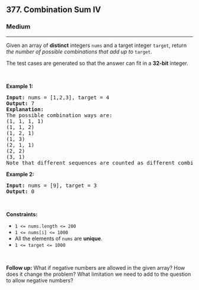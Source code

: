 <h2>377. Combination Sum IV</h2><h3>Medium</h3><hr><div style="user-select: auto;"><p style="user-select: auto;">Given an array of <strong style="user-select: auto;">distinct</strong> integers <code style="user-select: auto;">nums</code> and a target integer <code style="user-select: auto;">target</code>, return <em style="user-select: auto;">the number of possible combinations that add up to</em>&nbsp;<code style="user-select: auto;">target</code>.</p>

<p style="user-select: auto;">The test cases are generated so that the answer can fit in a <strong style="user-select: auto;">32-bit</strong> integer.</p>

<p style="user-select: auto;">&nbsp;</p>
<p style="user-select: auto;"><strong style="user-select: auto;">Example 1:</strong></p>

<pre style="user-select: auto;"><strong style="user-select: auto;">Input:</strong> nums = [1,2,3], target = 4
<strong style="user-select: auto;">Output:</strong> 7
<strong style="user-select: auto;">Explanation:</strong>
The possible combination ways are:
(1, 1, 1, 1)
(1, 1, 2)
(1, 2, 1)
(1, 3)
(2, 1, 1)
(2, 2)
(3, 1)
Note that different sequences are counted as different combinations.
</pre>

<p style="user-select: auto;"><strong style="user-select: auto;">Example 2:</strong></p>

<pre style="user-select: auto;"><strong style="user-select: auto;">Input:</strong> nums = [9], target = 3
<strong style="user-select: auto;">Output:</strong> 0
</pre>

<p style="user-select: auto;">&nbsp;</p>
<p style="user-select: auto;"><strong style="user-select: auto;">Constraints:</strong></p>

<ul style="user-select: auto;">
	<li style="user-select: auto;"><code style="user-select: auto;">1 &lt;= nums.length &lt;= 200</code></li>
	<li style="user-select: auto;"><code style="user-select: auto;">1 &lt;= nums[i] &lt;= 1000</code></li>
	<li style="user-select: auto;">All the elements of <code style="user-select: auto;">nums</code> are <strong style="user-select: auto;">unique</strong>.</li>
	<li style="user-select: auto;"><code style="user-select: auto;">1 &lt;= target &lt;= 1000</code></li>
</ul>

<p style="user-select: auto;">&nbsp;</p>
<p style="user-select: auto;"><strong style="user-select: auto;">Follow up:</strong> What if negative numbers are allowed in the given array? How does it change the problem? What limitation we need to add to the question to allow negative numbers?</p>
</div>